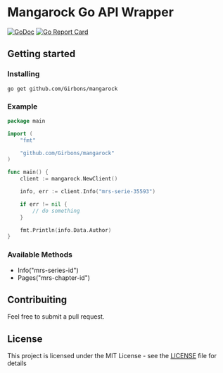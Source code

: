 # Mangarock Go API Wrapper

[![GoDoc](https://godoc.org/github.com/Girbons/mangarock?status.svg)](https://godoc.org/github.com/Girbons/mangarock)
[![Go Report Card](https://goreportcard.com/badge/github.com/Girbons/mangarock)](https://goreportcard.com/report/github.com/Girbons/mangarock)

## Getting started

### Installing

```
go get github.com/Girbons/mangarock
```

### Example

```go
package main

import (
	"fmt"

	"github.com/Girbons/mangarock"
)

func main() {
	client := mangarock.NewClient()

	info, err := client.Info("mrs-serie-35593")

	if err != nil {
		// do something
	}

	fmt.Println(info.Data.Author)
}
```

### Available Methods

- Info("mrs-series-id")
- Pages("mrs-chapter-id")

## Contribuiting

Feel free to submit a pull request.

## License

This project is licensed under the MIT License - see the [LICENSE](LICENSE) file for details
